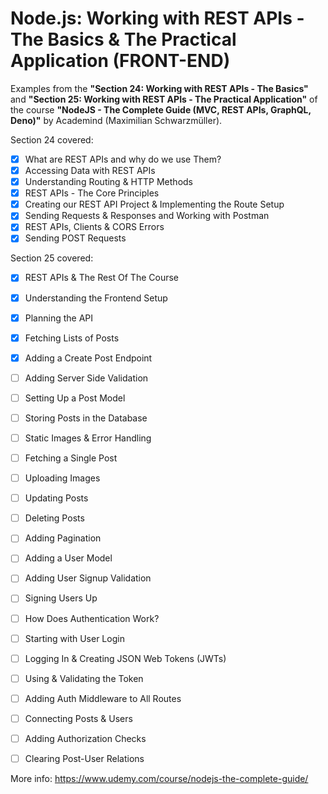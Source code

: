 # Node.js: Working with REST APIs - The Basics & The Practical Application (FRONT-END)

Examples from the **"Section 24: Working with REST APIs - The Basics"** and **"Section 25: Working with REST APIs - The Practical Application"** of the course **"NodeJS - The Complete Guide (MVC, REST APIs, GraphQL, Deno)"** by Academind (Maximilian Schwarzmüller).

Section 24 covered:

- [X] What are REST APIs and why do we use Them?
- [X] Accessing Data with REST APIs
- [X] Understanding Routing & HTTP Methods
- [X] REST APIs - The Core Principles
- [X] Creating our REST API Project & Implementing the Route Setup
- [X] Sending Requests & Responses and Working with Postman
- [X] REST APIs, Clients & CORS Errors
- [X] Sending POST Requests

Section 25 covered:

- [X] REST APIs & The Rest Of The Course
- [X] Understanding the Frontend Setup
- [x] Planning the API
- [x] Fetching Lists of Posts
- [x] Adding a Create Post Endpoint
- [ ] Adding Server Side Validation
- [ ] Setting Up a Post Model
- [ ] Storing Posts in the Database
- [ ] Static Images & Error Handling
- [ ] Fetching a Single Post
- [ ] Uploading Images
- [ ] Updating Posts
- [ ] Deleting Posts
- [ ] Adding Pagination
- [ ] Adding a User Model
- [ ] Adding User Signup Validation
- [ ] Signing Users Up
- [ ] How Does Authentication Work?
- [ ] Starting with User Login
- [ ] Logging In & Creating JSON Web Tokens (JWTs)
- [ ] Using & Validating the Token
- [ ] Adding Auth Middleware to All Routes
- [ ] Connecting Posts & Users
- [ ] Adding Authorization Checks
- [ ] Clearing Post-User Relations



More info: https://www.udemy.com/course/nodejs-the-complete-guide/